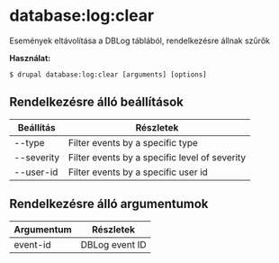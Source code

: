 # database:log:clear
Események eltávolítása a DBLog táblából, rendelkezésre állnak szűrők

**Használat:**
```
$ drupal database:log:clear [arguments] [options] 
```

## Rendelkezésre álló beállítások
Beállítás | Részletek
-------|-------------
--type | Filter events by a specific type
--severity | Filter events by a specific level of severity
--user-id | Filter events by a specific user id

## Rendelkezésre álló argumentumok
Argumentum | Részletek
---------|-------------
event-id | DBLog event ID

